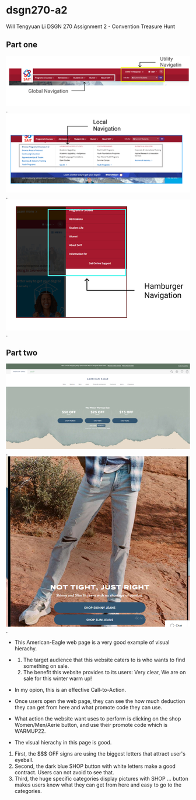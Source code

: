# dsgn270-a2
Will Tengyuan Li DSGN 270 Assignment 2 - Convention Treasure Hunt
## Part one
![global navigation](./img/sait-global-navi.png "sait-g-navi").
![local navigation](./img/sait-local-navi.png "sait-l-navi").
![hamburger navigation](./img/hamburger-navigation.png "sait-h-navi").
## Part two
![americaneagle-hero-section](./img/americaneagle-hero-section.png "americaneagle-hero-section").
![big-img-with-shoplink](./img/ae-big-pic.png "americaneagle-hero-section").
- This American-Eagle web page is a very good example of visual hierachy.
- 1. The target audience that this website caters to is who wants to find something on sale.
  2. The benefit this website provides to its users:
    Very clear, We are on sale for this winter warm up!

- In my opion, this is an effective Call-to-Action. 
- Once users open the web page, they can see the how much deduction they can get from here and what promote code they can use. 
- What action the website want uses to perform is clicking on the shop Women/Men/Aerie button, and use their promote code which is WARMUP22. 
- The visual hierachy in this page is good. 
1. First, the $$$ OFF signs are using the biggest letters that attract user's eyeball. 
2. Second, the dark blue SHOP button with white letters make a good contract. Users can not avoid to see that. 
3. Third, the huge specific categories display pictures with SHOP ... button makes users know what they can get from here and easy to go to the categories.
  